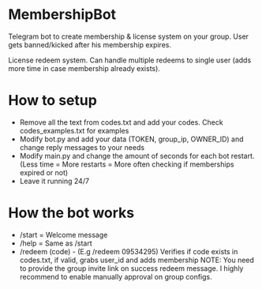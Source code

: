 # MembershipBot
Telegram bot to create membership & license system on your group. User gets banned/kicked after his membership expires.

License redeem system.
Can handle multiple redeems to single user (adds more time in case membership already exists).

# How to setup

- Remove all the text from codes.txt and add your codes. Check codes_examples.txt for examples
- Modify bot.py and add your data (TOKEN, group_ip, OWNER_ID) and change reply messages to your needs
- Modify main.py and change the amount of seconds for each bot restart. (Less time = More restarts = More often checking if memberships expired or not)
- Leave it running 24/7

# How the bot works

- /start = Welcome message
- /help = Same as /start
- /redeem (code) - (E.g /redeem 09534295) Verifies if code exists in codes.txt, if valid, grabs user_id and adds membership
NOTE: You need to provide the group invite link on success redeem message. I highly recommend to enable manually approval on group configs.

